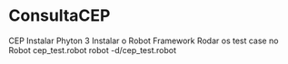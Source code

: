 # ConsultaCEP
CEP
Instalar Phyton 3
Instalar o Robot Framework
Rodar os test case no Robot cep_test.robot 
robot -d/cep_test.robot 

